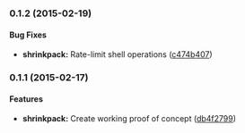 ### 0.1.2 (2015-02-19)


#### Bug Fixes

* **shrinkpack:** Rate-limit shell operations ([c474b407](https://github.com/JamieMason/shrinkpack/commit/c474b407cbc16e02123df3579d8410f268660911))


### 0.1.1 (2015-02-17)


#### Features

* **shrinkpack:** Create working proof of concept ([db4f2799](https://github.com/JamieMason/shrinkpack/commit/db4f2799149fccb300af6625b5bd00148dc657fd))
